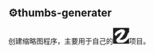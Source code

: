## ⚙thumbs-generater
创建缩略图程序，主要用于自己的[![gallery](https://github.com/ZoZou02/gallery/blob/master/assets/favicon/favicon-32x32.png)](https://github.com/ZoZou02/gallery/)项目。


